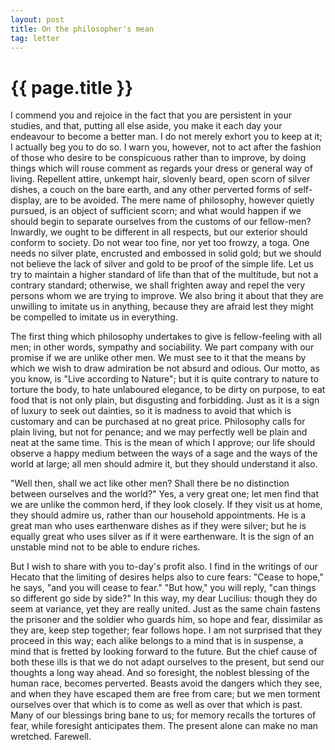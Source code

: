 ```yaml
---
layout: post
title: On the philosopher's mean
tag: letter
---
```


{{ page.title }}
================

I commend you and rejoice in the fact that you are persistent in your studies, and that, putting all else aside, you make it each day your endeavour to become a better man. I do not merely exhort you to keep at it; I actually beg you to do so. I warn you, however, not to act after the fashion of those who desire to be conspicuous rather than to improve, by doing things which will rouse comment as regards your dress or general way of living. Repellent attire, unkempt hair, slovenly beard, open scorn of silver dishes, a couch on the bare earth, and any other perverted forms of self-display, are to be avoided. The mere name of philosophy, however quietly pursued, is an object of sufficient scorn; and what would happen if we should begin to separate ourselves from the customs of our fellow-men? Inwardly, we ought to be different in all respects, but our exterior should conform to society. Do not wear too fine, nor yet too frowzy, a toga. One needs no silver plate, encrusted and embossed in solid gold; but we should not believe the lack of silver and gold to be proof of the simple life. Let us try to maintain a higher standard of life than that of the multitude, but not a contrary standard; otherwise, we shall frighten away and repel the very persons whom we are trying to improve. We also bring it about that they are unwilling to imitate us in anything, because they are afraid lest they might be compelled to imitate us in everything.

The first thing which philosophy undertakes to give is fellow-feeling with all men; in other words, sympathy and sociability. We part company with our promise if we are unlike other men. We must see to it that the means by which we wish to draw admiration be not absurd and odious. Our motto, as you know, is "Live according to Nature"; but it is quite contrary to nature to torture the body, to hate unlaboured elegance, to be dirty on purpose, to eat food that is not only plain, but disgusting and forbidding.  Just as it is a sign of luxury to seek out dainties, so it is madness to avoid that which is customary and can be purchased at no great price. Philosophy calls for plain living, but not for penance; and we may perfectly well be plain and neat at the same time. This is the mean of which I approve; our life should observe a happy medium between the ways of a sage and the ways of the world at large; all men should admire it, but they should understand it also.

"Well then, shall we act like other men? Shall there be no distinction between ourselves and the world?" Yes, a very great one; let men find that we are unlike the common herd, if they look closely. If they visit us at home, they should admire us, rather than our household appointments. He is a great man who uses earthenware dishes as if they were silver; but he is equally great who uses silver as if it were earthenware. It is the sign of an unstable mind not to be able to endure riches.

But I wish to share with you to-day's profit also. I find in the writings of our Hecato that the limiting of desires helps also to cure fears: "Cease to hope," he says, "and you will cease to fear." "But how," you will reply, "can things so different go side by side?" In this way, my dear Lucilius: though they do seem at variance, yet they are really united. Just as the same chain fastens the prisoner and the soldier who guards him, so hope and fear, dissimilar as they are, keep step together; fear follows hope. I am not surprised that they proceed in this way; each alike belongs to a mind that is in suspense, a mind that is fretted by looking forward to the future. But the chief cause of both these ills is that we do not adapt ourselves to the present, but send our thoughts a long way ahead. And so foresight, the noblest blessing of the human race, becomes perverted. Beasts avoid the dangers which they see, and when they have escaped them are free from care; but we men torment ourselves over that which is to come as well as over that which is past. Many of our blessings bring bane to us; for memory recalls the tortures of fear, while foresight anticipates them. The present alone can make no man wretched. Farewell.


